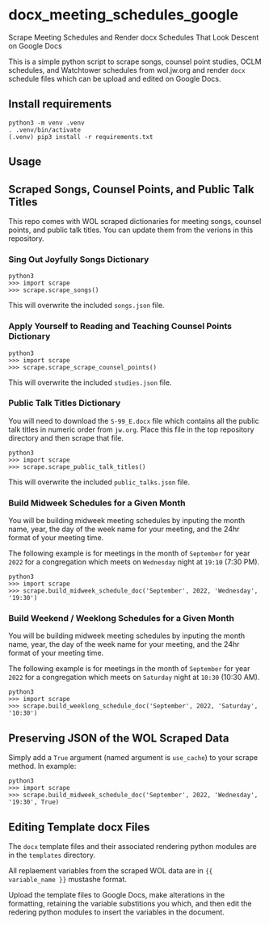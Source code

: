 # docx_meeting_schedules_google
Scrape Meeting Schedules and Render docx Schedules That Look Descent on Google Docs

This is a simple python script to scrape songs, counsel point studies, OCLM schedules, and Watchtower schedules from wol.jw.org and render `docx` schedule files which can be upload and edited on Google Docs.

## Install requirements

```
python3 -m venv .venv
. .venv/bin/activate
(.venv) pip3 install -r requirements.txt
```

## Usage

## Scraped Songs, Counsel Points, and Public Talk Titles

This repo comes with WOL scraped dictionaries for meeting songs, counsel points,
and public talk titles. You can update them from the verions in this repository.

### Sing Out Joyfully Songs Dictionary

```
python3
>>> import scrape
>>> scrape.scrape_songs()
```

This will overwrite the included `songs.json` file.

### Apply Yourself to Reading and Teaching Counsel Points Dictionary

```
python3
>>> import scrape
>>> scrape.scrape_scrape_counsel_points()
```

This will overwrite the included `studies.json` file.

### Public Talk Titles Dictionary

You will need to download the `S-99_E.docx` file which contains
all the public talk titles in numeric order from `jw.org`. Place
this file in the top repository directory and then scrape that file.

```
python3
>>> import scrape
>>> scrape.scrape_public_talk_titles()
```

This will overwrite the included `public_talks.json` file.

### Build Midweek Schedules for a Given Month

You will be building midweek meeting schedules by inputing the month name, year, the day of the week name for your meeting, and the 24hr format of your meeting
time.

The following example is for meetings in the month of `September` for year `2022` for a congregation which meets on `Wednesday` night at `19:10` (7:30 PM).

```
python3
>>> import scrape
>>> scrape.build_midweek_schedule_doc('September', 2022, 'Wednesday', '19:30')
```

### Build Weekend / Weeklong Schedules for a Given Month

You will be building midweek meeting schedules by inputing the month name, year, the day of the week name for your meeting, and the 24hr format of your meeting
time.

The following example is for meetings in the month of `September` for year `2022` for a congregation which meets on `Saturday` night at `10:30` (10:30 AM).


```
python3
>>> import scrape
>>> scrape.build_weeklong_schedule_doc('September', 2022, 'Saturday', '10:30')
```

## Preserving JSON of the WOL Scraped Data

Simply add a `True` argument (named argument is `use_cache`) to your scrape method. In example:

```
python3
>>> import scrape
>>> scrape.build_midweek_schedule_doc('September', 2022, 'Wednesday', '19:30', True)
```

## Editing Template docx Files

The `docx` template files and their associated rendering python modules are in the `templates` directory. 

All replaement variables from the scraped WOL data are in `{{ variable_name }}` mustashe format. 

Upload the template files to Google Docs, make alterations in the formatting, retaining the variable substitions you which, and then edit the redering python modules to insert the variables in the document.
